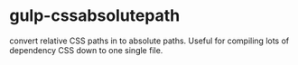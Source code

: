 gulp-cssabsolutepath
====================

convert relative CSS paths in to absolute paths. Useful for compiling lots of dependency CSS down to one single file.
